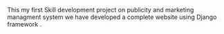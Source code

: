 This my first Skill development project on publicity and marketing managment system we have developed a complete website using Django framework .
